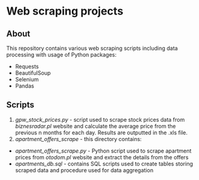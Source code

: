 # Web scraping projects

## About
This repository contains various web scraping scripts including data processing with usage of Python packages:
* Requests
* BeautifulSoup
* Selenium
* Pandas

## Scripts
1. *gpw_stock_prices.py* - script used to scrape stock prices data from *biznesradar.pl* website and calculate the average price from the previous n months for each day. Results are outputted in the .xls file.
2. *apartment_offers_scrape* - this directory contains: 
  * *apartment_offers_scrape.py* - Python script used to scrape apartment prices from *otodom.pl* website and extract the details from the offers
  * *apartments_db.sql* - contains SQL scripts used to create tables storing scraped data and procedure used for data aggregation
